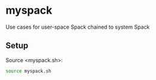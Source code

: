 # myspack

Use cases for user-space Spack chained to system Spack

## Setup

Source <myspack.sh>:

```bash
source myspack.sh
```

